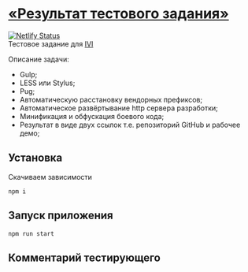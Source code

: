 # [«Результат тестового задания»](https://jovial-knuth-ba451c.netlify.app/)
[![Netlify Status](https://api.netlify.com/api/v1/badges/466cd12e-6b68-4850-8027-9c9930037a31/deploy-status)](https://app.netlify.com/sites/jovial-knuth-ba451c/deploys)<br>
Тестовое задание для [IVI](https://www.ivi.ru/)
<br>

Описание задачи:
- Gulp;
- LESS или Stylus;
- Pug;
- Автоматическую расстановку вендорных префиксов;
- Автоматическое развёртывание http сервера разработки;
- Минификация и обфускация боевого кода;
- Результат в виде двух ссылок т.е. репозиторий GitHub и рабочее демо;

## Установка
Скачиваем зависимости
```
npm i
```

## Запуск приложения
```
npm run start
```

## Комментарий тестирующего
